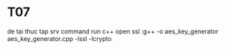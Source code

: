 # T07
de tai thuc tap srv
command run c++ open ssl :g++ -o aes_key_generator aes_key_generator.cpp -lssl -lcrypto

